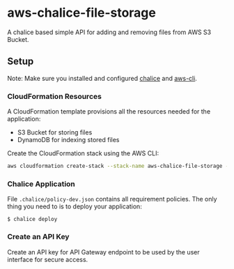 # aws-chalice-file-storage

A chalice based simple API for adding and removing files from AWS S3 Bucket.

## Setup

Note: Make sure you installed and configured [chalice](https://github.com/aws/chalice) and [aws-cli](https://github.com/aws/aws-cli).

### CloudFormation Resources

A CloudFormation template provisions all the resources needed for the application:
* S3 Bucket for storing files
* DynamoDB for indexing stored files

Create the CloudFormation stack using the AWS CLI:

```bash
aws cloudformation create-stack --stack-name aws-chalice-file-storage --template-body file://cloudformation.json 
```

### Chalice Application

File `.chalice/policy-dev.json` contains all requirement policies. The only thing you need to is to deploy your application:

```
$ chalice deploy
```

### Create an API Key

Create an API key for API Gateway endpoint to be used by the user
interface for secure access.

